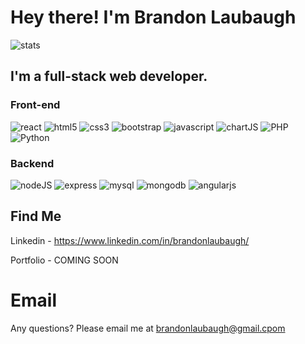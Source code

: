 # Hey there! I'm Brandon Laubaugh

![stats](https://github-readme-stats.vercel.app/api?username=KingKazmao&hide=contribs&theme=bear&count_private=true)


## I'm a full-stack web developer.

### Front-end

![react](https://img.shields.io/badge/React-20232A?style=for-the-badge&logo=react&logoColor=61DAFB)
![html5](https://img.shields.io/badge/HTML5-E34F26?style=for-the-badge&logo=html5&logoColor=white)
![css3](https://img.shields.io/badge/CSS3-1572B6?style=for-the-badge&logo=css3&logoColor=white)
![bootstrap](https://img.shields.io/badge/Bootstrap-563D7C?style=for-the-badge&logo=bootstrap&logoColor=white)
![javascript](https://img.shields.io/badge/JavaScript-F7DF1E?style=for-the-badge&logo=javascript&logoColor=black)
![chartJS](https://img.shields.io/badge/Chart.js-FF6384?style=for-the-badge&logo=chartdotjs&logoColor=white)
![PHP](https://img.shields.io/badge/PHP-FF6384?style=for-the-badge&logo=php&logoColor=white)
![Python](https://img.shields.io/badge/Python-FF6384?style=for-the-badge&logo=python&logoColor=white)


### Backend

![nodeJS](https://img.shields.io/badge/Node.js-339933?style=for-the-badge&logo=nodedotjs&logoColor=white)
![express](https://img.shields.io/badge/Express.js-444444?style=for-the-badge&logo=express&logoColor=white)
![mysql](https://img.shields.io/badge/MySQL-444444?style=for-the-badge&logo=mysql&logoColor=white)
![mongodb](https://img.shields.io/badge/MongoDB-4EA94B?style=for-the-badge&logo=mongodb&logoColor=white)
![angularjs](https://img.shields.io/badge/AngularJS-4EA94B?style=for-the-badge&logo=angularjs&logoColor=white)



## Find Me
Linkedin - https://www.linkedin.com/in/brandonlaubaugh/

Portfolio - COMING SOON

# Email
Any questions? Please email me at [brandonlaubaugh@gmail.cpom](mailto:brandonlaubaugh@gmail.com)

